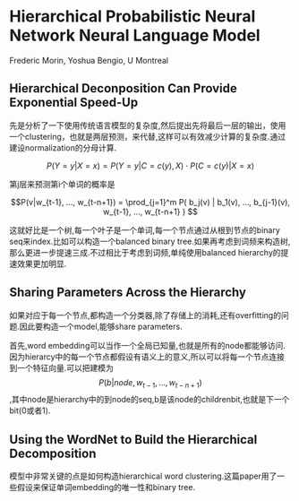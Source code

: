 # Hierarchical Probabilistic Neural Network Neural Language Model

Frederic Morin, Yoshua Bengio, U Montreal

## Hierarchical Deconposition Can Provide Exponential Speed-Up

先是分析了一下使用传统语言模型的复杂度,然后提出先将最后一层的输出，使用一个clustering，也就是两层预测，来代替,这样可以有效减少计算的复杂度.通过建设normalization的分母计算.

$$P(Y=y |X=x) = P(Y=y | C=c(y), X) \cdot P(C=c(y)|X=x)$$

第j层来预测第i个单词的概率是

$$P(v|w_{t-1}, ..., w_{t-n+1}) = \prod_{j=1}^m P( b_j(v) | b_1(v), ..., b_{j-1}(v), w_{t-1}, ..., w_{t-n+1} ) $$

这就好比是一个树,每一个叶子是一个单词,每一个节点通过从根到节点的binary seq来index.比如可以构造一个balanced binary tree.如果再考虑到词频来构造树,那么更进一步提速三成.不过相比于考虑到词频,单纯使用balanced hierarchy的提速效果更加明显.

## Sharing Parameters Across the Hierarchy

如果对应于每一个节点,都构造一个分类器,除了存储上的消耗,还有overfitting的问题.因此要构造一个model,能够share parameters.

首先,word embedding可以当作一个全局已知量,也就是所有的node都能够访问.因为hierarcy中的每一个节点都假设有语义上的意义,所以可以将每一个节点连接到一个特征向量.可以把建模为$$P(b|node, w_{t-1}, ..., w_{t-n+1})$$,其中node是hierarchy中的到node的seq,b是该node的childrenbit,也就是下一个bit(0或者1).

## Using the WordNet to Build the Hierarchical Decomposition

模型中非常关键的点是如何构造hierarchical word clustering.这篇paper用了一些假设来保证单词embedding的唯一性和binary tree.
